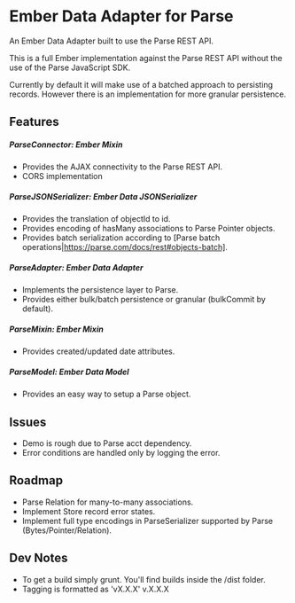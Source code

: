 Ember Data Adapter for Parse
===================

An Ember Data Adapter built to use the Parse REST API.

This is a full Ember implementation against the Parse REST API without the use
of the Parse JavaScript SDK.

Currently by default it will make use of a batched approach to persisting records. However
there is an implementation for more granular persistence.

Features
--------

##### ParseConnector: Ember Mixin
  * Provides the AJAX connectivity to the Parse REST API.
  * CORS implementation

##### ParseJSONSerializer: Ember Data JSONSerializer
  * Provides the translation of objectId to id.
  * Provides encoding of hasMany associations to Parse Pointer objects.
  * Provides batch serialization according to [Parse batch operations|https://parse.com/docs/rest#objects-batch].

##### ParseAdapter: Ember Data Adapter
  * Implements the persistence layer to Parse.
  * Provides either bulk/batch persistence or granular (bulkCommit by default).

##### ParseMixin: Ember Mixin
  * Provides created/updated date attributes.

##### ParseModel: Ember Data Model
  * Provides an easy way to setup a Parse object.

Issues
------

* Demo is rough due to Parse acct dependency.
* Error conditions are handled only by logging the error.

Roadmap
-------

* Parse Relation for many-to-many associations.
* Implement Store record error states.
* Implement full type encodings in ParseSerializer supported by Parse (Bytes/Pointer/Relation).

Dev Notes
---------
* To get a build simply grunt. You'll find builds inside the /dist folder.
* Tagging is formatted as 'vX.X.X' v.X.X.X
